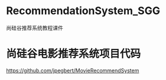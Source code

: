 # RecommendationSystem_SGG
尚硅谷推荐系统教程课件



# 尚硅谷电影推荐系统项目代码
https://github.com/jpegbert/MovieRecommendSystem
